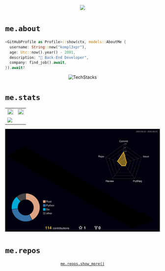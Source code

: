 <div align="center">
<img src="https://readme-typing-svg.demolab.com?font=Source+Han+Serif+K+Heavy&weight=900&size=60&duration=2000&color=9E9F00&vCenter=true&multiline=true&repeat=true&width=600&height=300&lines=%E4%BD%A0%E5%A5%BD%EF%BC%8C%E6%88%91%E7%9A%84%E5%B0%8F%E7%8B%97%E5%8F%AB%E3%82%88%E3%81%9E;%E3%82%89%E3%80%82%E5%A5%B9%E5%BE%88%E4%B9%96%EF%BC%8C%E5%B8%8C%E6%9C%9B%E4%BD%A0%E5%80%91;%E5%8F%AF%E4%BB%A5%E5%A4%9A%E6%91%B8%E6%91%B8%E5%A5%B9%E7%9A%84%E9%A0%AD%E3%80%82"/>
</div>

# `me.about`
```rust
<GitHubProfile as Profile>::show(ctx, models::AboutMe {
  username: String::new("kompl3xpr"),
  age: Utc::now().year() - 2001,
  description: "🚀 Back-End Developer",
  company: find_job().await,
}).await?
```

<div align="center">

![TechStacks](https://skillicons.dev/icons?i=rust,cpp,qt,python,ts,kotlin,go,neovim,postgresql,arch,docker,nginx)

</div>

# `me.stats`

<table width=100% border="0" cellspacing="0" cellpadding="0">
    <tr></tr>
    <tr>
        <td>
            <img width=100% height=100% src="https://github-readme-stats.vercel.app/api?username=kompl3xpr&theme=react&hide_border=true" />
        </td>
        <td>
            <img width=100% height=100% src="https://github-readme-stats.vercel.app/api/top-langs?username=kompl3xpr&layout=donut&langs_count=8&theme=react&hide_border=true" />
        </td>
    </tr>
    <tr></tr>
    <tr>
        <td colspan="2">
            <img width=100% src="https://github-readme-activity-graph.vercel.app/graph?username=kompl3xpr&theme=react-dark&bg_color=20232a&hide_border=true"/>
        </td>
    </tr>
</table>

![svg](profile-3d-contrib/profile-night-rainbow.svg)

# `me.repos`

<div align="center">

<!-- <br>
<div align="center">
  <a href="https://github.com/kompl3xpr/run_ruby_bot" title="run_ruby_bot">
    <img height="115" width="427" src="https://github-readme-stats.vercel.app/api/pin/?username=kompl3xpr&repo=run_ruby_bot&theme=react&border_color=61dafb&border_radius=10">
  </a>
  <a href="https://github.com/kompl3xpr/wmonitor" title="Data Structures">
    <img height="115" width="427" src="https://github-readme-stats.vercel.app/api/pin/?username=kompl3xpr&repo=wmonitor&theme=react&border_color=61dafb&border_radius=10">
  </a>
</div>
<br> -->

[`me.repos.show_more()`](https://github.com/kompl3xpr?tab=repositories)


</div>
